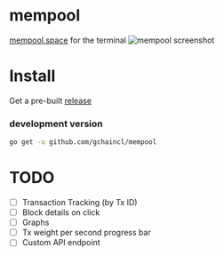 # mempool
[mempool.space](https://mempool.space/) for the terminal
![mempool screenshot](https://github.com/gchaincl/mempool/raw/master/share/screenshot.png)

# Install
Get a pre-built [release](https://github.com/gchaincl/mempool/releases/latest)

### development version
```bash
go get -u github.com/gchaincl/mempool
```

# TODO
- [ ] Transaction Tracking (by Tx ID)
- [ ] Block details on click
- [ ] Graphs
- [ ] Tx weight per second progress bar
- [ ] Custom API endpoint 
